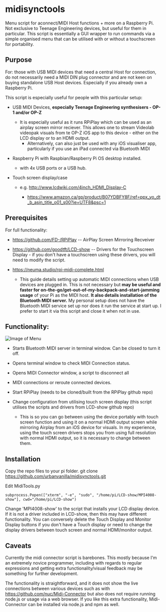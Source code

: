 
# midisynctools
Menu script for aconnect/MIDI Host functions + more on a Raspberry Pi. Not exclusive to Teenage Engineering devices, but useful for them in particular. 
This script is essentially a GUI wrapper to run commands via a simple organised menu that can be utilised with or without a touchscreen for portability. 

## Purpose

For: those with USB MIDI devices that need a central Host for connection, do not necessarily need a MIDI DIN plug connector and are not keen on buying standalone USB Host devices. Especially if you already own a Raspberry Pi.

This script is especially useful for people with this particular setup:

- USB MIDI Devices, **especially Teenage Engineering synthesisers - OP-1 and/or OP-Z**
  - It is especially useful as it runs RPiPlay which can be used as an airplay screen mirror reciever. This allows one to stream Videolab videopak visuals from te OP-Z iOS app to this device - either on the LCD display or to an HDMI output.
	- Alternatively, can also just be used with any iOS visualiser app, particularly if you use an iPad connected via Bluetooth MIDI
- Raspberry Pi with Raspbian/Raspberry Pi OS desktop installed.

  - with 4x USB ports or a USB hub.
 
- Touch screen display/case

  - e.g. http://www.lcdwiki.com/4inch_HDMI_Display-C
		
    - https://www.amazon.ca/gp/product/B07YDBFY8F/ref=ppx_yo_dt_b_asin_title_o01_s00?ie=UTF8&psc=1
		
## Prerequisites
For full functionality:

- https://github.com/FD-/RPiPlay -- AirPlay Screen Mirroring Recveiver

- https://github.com/goodtft/LCD-show -- Drivers for the Touchscreen Display - if you don't have a touchscreen using these drivers, you will need to modify the script.

- https://neuma.studio/rpi-midi-complete.html

  - This guide details setting up automatic MIDI connections when USB devices are plugged in. This is not necessary but **may be useful and faster for on-the-go/get-out-of-my-backpack-and-start-jamming usage** of your Pi as the MIDI host. **It also details installation of the Bluetooth MIDI server.**
 My personal setup does not have the Bluetooth MIDI service set up nor does it run the service at start up. I prefer to start it via this script and close it when not in use.

## Functionality:

![Image of Menu](https://github.com/urbanvanilla/midisynctools/menu.png)

* Starts Bluetooth MIDI server in terminal window. Can be closed to turn it off.

* Opens terminal window to check MIDI Connection status.

* Opens MIDI Connector window, a script to disconnect all

* MIDI connections or reroute connected devices.

* Start RPiPlay (needs to be cloned/built from the RPiPlay github repo)

* Change configuration from utilising touch screen display (this script utilises the scripts and drivers from LCD-show github repo)
  * This is so you can go between using the device portably with touch screen function and using it on a normal HDMI output screen while mirroring Airplay from an iOS device for visuals. In my experience, using the touch screen drivers stops you from using full resolution with normal HDMI output, so it is necessary to change between them.

## Installation

Copy the repo files to your pi folder.
git clone https://github.com/urbanvanilla/midisynctools.git

Edit MidiTools.py

	subprocess.Popen(["xterm", "-e", "sudo", "/home/pi/LCD-show/MPI4008-show"], cwd="/home/pi/LCD-show")

Change 'MPI4008-show' to the script that installs your LCD display device. If it is not a driver included in LCD-show, then this may have different functionality. You can conversely delete the Touch Display and Monitor Display buttons if you don't have a Touch display or need to change the display drivers between touch screen and normal HDMI/monitor output.


## Caveats
Currently the midi connector script is barebones. This mostly because I'm an extremely novice programmer, including with regards to regular expressions and getting extra functionality/visual feedback may be something for further development.

The functionality is straightforward, and it does not show the live connections between various devices such as with https://github.com/nuc/Midi-Connector but also does not require running node.js or usage via a web browser.
If you like this extra functionality, Midi-Connector can be installed via node.js and npm as well.

